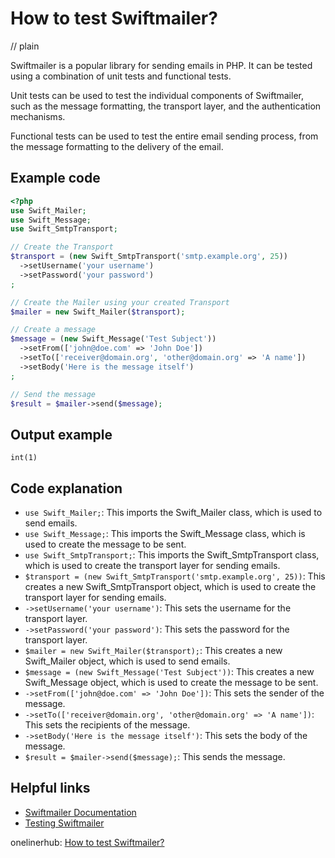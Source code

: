 # How to test Swiftmailer?
// plain

Swiftmailer is a popular library for sending emails in PHP. It can be tested using a combination of unit tests and functional tests.

Unit tests can be used to test the individual components of Swiftmailer, such as the message formatting, the transport layer, and the authentication mechanisms.

Functional tests can be used to test the entire email sending process, from the message formatting to the delivery of the email.

## Example code

```php
<?php
use Swift_Mailer;
use Swift_Message;
use Swift_SmtpTransport;

// Create the Transport
$transport = (new Swift_SmtpTransport('smtp.example.org', 25))
  ->setUsername('your username')
  ->setPassword('your password')
;

// Create the Mailer using your created Transport
$mailer = new Swift_Mailer($transport);

// Create a message
$message = (new Swift_Message('Test Subject'))
  ->setFrom(['john@doe.com' => 'John Doe'])
  ->setTo(['receiver@domain.org', 'other@domain.org' => 'A name'])
  ->setBody('Here is the message itself')
;

// Send the message
$result = $mailer->send($message);
```

## Output example

```
int(1)
```

## Code explanation


- `use Swift_Mailer;`: This imports the Swift_Mailer class, which is used to send emails.
- `use Swift_Message;`: This imports the Swift_Message class, which is used to create the message to be sent.
- `use Swift_SmtpTransport;`: This imports the Swift_SmtpTransport class, which is used to create the transport layer for sending emails.
- `$transport = (new Swift_SmtpTransport('smtp.example.org', 25))`: This creates a new Swift_SmtpTransport object, which is used to create the transport layer for sending emails.
- `->setUsername('your username')`: This sets the username for the transport layer.
- `->setPassword('your password')`: This sets the password for the transport layer.
- `$mailer = new Swift_Mailer($transport);`: This creates a new Swift_Mailer object, which is used to send emails.
- `$message = (new Swift_Message('Test Subject'))`: This creates a new Swift_Message object, which is used to create the message to be sent.
- `->setFrom(['john@doe.com' => 'John Doe'])`: This sets the sender of the message.
- `->setTo(['receiver@domain.org', 'other@domain.org' => 'A name'])`: This sets the recipients of the message.
- `->setBody('Here is the message itself')`: This sets the body of the message.
- `$result = $mailer->send($message);`: This sends the message.

## Helpful links

- [Swiftmailer Documentation](https://swiftmailer.symfony.com/docs/introduction.html)
- [Testing Swiftmailer](https://swiftmailer.symfony.com/docs/testing.html)

onelinerhub: [How to test Swiftmailer?](https://onelinerhub.com/php-swiftmailer/how-to-test-swiftmailer)